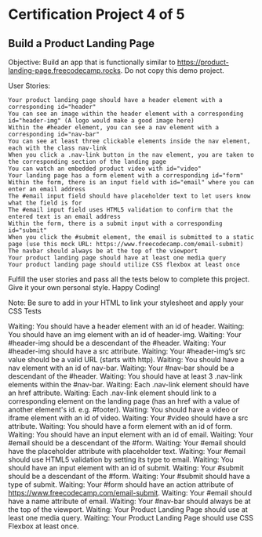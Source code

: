 # Certification Project 4 of 5 

## Build a Product Landing Page

Objective: Build an app that is functionally similar to https://product-landing-page.freecodecamp.rocks. Do not copy this demo project.

User Stories:

    Your product landing page should have a header element with a corresponding id="header"
    You can see an image within the header element with a corresponding id="header-img" (A logo would make a good image here)
    Within the #header element, you can see a nav element with a corresponding id="nav-bar"
    You can see at least three clickable elements inside the nav element, each with the class nav-link
    When you click a .nav-link button in the nav element, you are taken to the corresponding section of the landing page
    You can watch an embedded product video with id="video"
    Your landing page has a form element with a corresponding id="form"
    Within the form, there is an input field with id="email" where you can enter an email address
    The #email input field should have placeholder text to let users know what the field is for
    The #email input field uses HTML5 validation to confirm that the entered text is an email address
    Within the form, there is a submit input with a corresponding id="submit"
    When you click the #submit element, the email is submitted to a static page (use this mock URL: https://www.freecodecamp.com/email-submit)
    The navbar should always be at the top of the viewport
    Your product landing page should have at least one media query
    Your product landing page should utilize CSS flexbox at least once

Fulfill the user stories and pass all the tests below to complete this project. Give it your own personal style. Happy Coding!

Note: Be sure to add <link rel="stylesheet" href="styles.css"> in your HTML to link your stylesheet and apply your CSS
Tests

Waiting: You should have a header element with an id of header.
Waiting: You should have an img element with an id of header-img.
Waiting: Your #header-img should be a descendant of the #header.
Waiting: Your #header-img should have a src attribute.
Waiting: Your #header-img’s src value should be a valid URL (starts with http).
Waiting: You should have a nav element with an id of nav-bar.
Waiting: Your #nav-bar should be a descendant of the #header.
Waiting: You should have at least 3 .nav-link elements within the #nav-bar.
Waiting: Each .nav-link element should have an href attribute.
Waiting: Each .nav-link element should link to a corresponding element on the landing page (has an href with a value of another element's id. e.g. #footer).
Waiting: You should have a video or iframe element with an id of video.
Waiting: Your #video should have a src attribute.
Waiting: You should have a form element with an id of form.
Waiting: You should have an input element with an id of email.
Waiting: Your #email should be a descendant of the #form.
Waiting: Your #email should have the placeholder attribute with placeholder text.
Waiting: Your #email should use HTML5 validation by setting its type to email.
Waiting: You should have an input element with an id of submit.
Waiting: Your #submit should be a descendant of the #form.
Waiting: Your #submit should have a type of submit.
Waiting: Your #form should have an action attribute of https://www.freecodecamp.com/email-submit.
Waiting: Your #email should have a name attribute of email.
Waiting: Your #nav-bar should always be at the top of the viewport.
Waiting: Your Product Landing Page should use at least one media query.
Waiting: Your Product Landing Page should use CSS Flexbox at least once.
